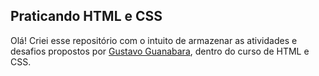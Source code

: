 ## Praticando HTML e CSS

<p>Olá! Criei esse repositório com o intuito de armazenar as atividades e desafios propostos por <a href="https://github.com/gustavoguanabara" target="_blank">Gustavo Guanabara</a>, dentro do curso de HTML e CSS.</p>
